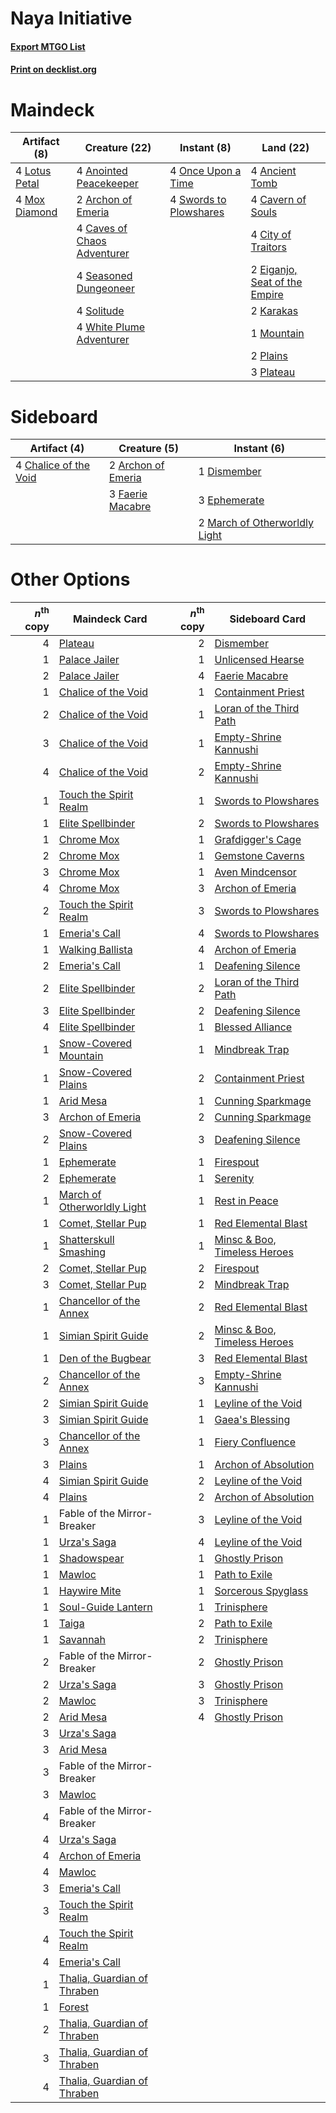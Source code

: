 # Naya Initiative

#### [Export MTGO List](../collection/Naya%20Initiative/Naya%20Initiative.txt)
#### [Print on decklist.org](http://decklist.org/?deckmain=4%09Ancient%20Tomb%0A4%09Anointed%20Peacekeeper%0A2%09Archon%20of%20Emeria%0A4%09Cavern%20of%20Souls%0A4%09Caves%20of%20Chaos%20Adventurer%0A4%09City%20of%20Traitors%0A2%09Eiganjo,%20Seat%20of%20the%20Empire%0A2%09Karakas%0A4%09Lotus%20Petal%0A1%09Mountain%0A4%09Mox%20Diamond%0A4%09Once%20Upon%20a%20Time%0A2%09Plains%0A3%09Plateau%0A4%09Seasoned%20Dungeoneer%0A4%09Solitude%0A4%09Swords%20to%20Plowshares%0A4%09White%20Plume%20Adventurer&deckside=2%09Archon%20of%20Emeria%0A4%09Chalice%20of%20the%20Void%0A1%09Dismember%0A3%09Ephemerate%0A3%09Faerie%20Macabre%0A2%09March%20of%20Otherworldly%20Light)
# Maindeck

|                                      Artifact (8)                                      |                                            Creature (22)                                             |                                         Instant (8)                                          |                                               Land (22)                                                |
|----------------------------------------------------------------------------------------|------------------------------------------------------------------------------------------------------|----------------------------------------------------------------------------------------------|--------------------------------------------------------------------------------------------------------|
|4 [Lotus Petal](http://gatherer.wizards.com/Pages/Card/Details.aspx?multiverseid=420602)|4 [Anointed Peacekeeper](http://gatherer.wizards.com/Pages/Card/Details.aspx?multiverseid=574482)     |4 [Once Upon a Time](http://gatherer.wizards.com/Pages/Card/Details.aspx?multiverseid=473131) |4 [Ancient Tomb](http://gatherer.wizards.com/Pages/Card/Details.aspx?multiverseid=409567)               |
|4 [Mox Diamond](http://gatherer.wizards.com/Pages/Card/Details.aspx?multiverseid=5193)  |2 [Archon of Emeria](http://gatherer.wizards.com/Pages/Card/Details.aspx?multiverseid=495594)         |4 [Swords to Plowshares](http://gatherer.wizards.com/Pages/Card/Details.aspx?multiverseid=869)|4 [Cavern of Souls](http://gatherer.wizards.com/Pages/Card/Details.aspx?multiverseid=278058)            |
|                                                                                        |4 [Caves of Chaos Adventurer](http://gatherer.wizards.com/Pages/Card/Details.aspx?multiverseid=563050)|                                                                                              |4 [City of Traitors](http://gatherer.wizards.com/Pages/Card/Details.aspx?multiverseid=6168)             |
|                                                                                        |4 [Seasoned Dungeoneer](http://gatherer.wizards.com/Pages/Card/Details.aspx?multiverseid=566950)      |                                                                                              |2 [Eiganjo, Seat of the Empire](http://gatherer.wizards.com/Pages/Card/Details.aspx?multiverseid=548581)|
|                                                                                        |4 [Solitude](http://gatherer.wizards.com/Pages/Card/Details.aspx?multiverseid=522108)                 |                                                                                              |2 [Karakas](http://gatherer.wizards.com/Pages/Card/Details.aspx?multiverseid=413782)                    |
|                                                                                        |4 [White Plume Adventurer](http://gatherer.wizards.com/Pages/Card/Details.aspx?multiverseid=562932)   |                                                                                              |1 [Mountain](http://gatherer.wizards.com/Pages/Card/Details.aspx?multiverseid=439859)                   |
|                                                                                        |                                                                                                      |                                                                                              |2 [Plains](http://gatherer.wizards.com/Pages/Card/Details.aspx?multiverseid=439856)                     |
|                                                                                        |                                                                                                      |                                                                                              |3 [Plateau](http://gatherer.wizards.com/Pages/Card/Details.aspx?multiverseid=880)                       |


# Sideboard

|                                          Artifact (4)                                          |                                        Creature (5)                                         |                                              Instant (6)                                               |
|------------------------------------------------------------------------------------------------|---------------------------------------------------------------------------------------------|--------------------------------------------------------------------------------------------------------|
|4 [Chalice of the Void](http://gatherer.wizards.com/Pages/Card/Details.aspx?multiverseid=442211)|2 [Archon of Emeria](http://gatherer.wizards.com/Pages/Card/Details.aspx?multiverseid=495594)|1 [Dismember](http://gatherer.wizards.com/Pages/Card/Details.aspx?multiverseid=382182)                  |
|                                                                                                |3 [Faerie Macabre](http://gatherer.wizards.com/Pages/Card/Details.aspx?multiverseid=201822)  |3 [Ephemerate](http://gatherer.wizards.com/Pages/Card/Details.aspx?multiverseid=463956)                 |
|                                                                                                |                                                                                             |2 [March of Otherworldly Light](http://gatherer.wizards.com/Pages/Card/Details.aspx?multiverseid=548321)|


# Other Options

|*n*<sup>th</sup> copy|                                            Maindeck Card                                             |*n*<sup>th</sup> copy|                                            Sideboard Card                                             |
|--------------------:|------------------------------------------------------------------------------------------------------|--------------------:|-------------------------------------------------------------------------------------------------------|
|                    4|[Plateau](http://gatherer.wizards.com/Pages/Card/Details.aspx?multiverseid=880)                       |                    2|[Dismember](http://gatherer.wizards.com/Pages/Card/Details.aspx?multiverseid=382182)                   |
|                    1|[Palace Jailer](http://gatherer.wizards.com/Pages/Card/Details.aspx?multiverseid=416775)              |                    1|[Unlicensed Hearse](http://gatherer.wizards.com/Pages/Card/Details.aspx?multiverseid=555447)           |
|                    2|[Palace Jailer](http://gatherer.wizards.com/Pages/Card/Details.aspx?multiverseid=416775)              |                    4|[Faerie Macabre](http://gatherer.wizards.com/Pages/Card/Details.aspx?multiverseid=201822)              |
|                    1|[Chalice of the Void](http://gatherer.wizards.com/Pages/Card/Details.aspx?multiverseid=442211)        |                    1|[Containment Priest](http://gatherer.wizards.com/Pages/Card/Details.aspx?multiverseid=389470)          |
|                    2|[Chalice of the Void](http://gatherer.wizards.com/Pages/Card/Details.aspx?multiverseid=442211)        |                    1|[Loran of the Third Path](http://gatherer.wizards.com/Pages/Card/Details.aspx?multiverseid=583597)     |
|                    3|[Chalice of the Void](http://gatherer.wizards.com/Pages/Card/Details.aspx?multiverseid=442211)        |                    1|[Empty-Shrine Kannushi](http://gatherer.wizards.com/Pages/Card/Details.aspx?multiverseid=74513)        |
|                    4|[Chalice of the Void](http://gatherer.wizards.com/Pages/Card/Details.aspx?multiverseid=442211)        |                    2|[Empty-Shrine Kannushi](http://gatherer.wizards.com/Pages/Card/Details.aspx?multiverseid=74513)        |
|                    1|[Touch the Spirit Realm](http://gatherer.wizards.com/Pages/Card/Details.aspx?multiverseid=548335)     |                    1|[Swords to Plowshares](http://gatherer.wizards.com/Pages/Card/Details.aspx?multiverseid=869)           |
|                    1|[Elite Spellbinder](http://gatherer.wizards.com/Pages/Card/Details.aspx?multiverseid=513494)          |                    2|[Swords to Plowshares](http://gatherer.wizards.com/Pages/Card/Details.aspx?multiverseid=869)           |
|                    1|[Chrome Mox](http://gatherer.wizards.com/Pages/Card/Details.aspx?multiverseid=413761)                 |                    1|[Grafdigger's Cage](http://gatherer.wizards.com/Pages/Card/Details.aspx?multiverseid=278452)           |
|                    2|[Chrome Mox](http://gatherer.wizards.com/Pages/Card/Details.aspx?multiverseid=413761)                 |                    1|[Gemstone Caverns](http://gatherer.wizards.com/Pages/Card/Details.aspx?multiverseid=122094)            |
|                    3|[Chrome Mox](http://gatherer.wizards.com/Pages/Card/Details.aspx?multiverseid=413761)                 |                    1|[Aven Mindcensor](http://gatherer.wizards.com/Pages/Card/Details.aspx?multiverseid=426707)             |
|                    4|[Chrome Mox](http://gatherer.wizards.com/Pages/Card/Details.aspx?multiverseid=413761)                 |                    3|[Archon of Emeria](http://gatherer.wizards.com/Pages/Card/Details.aspx?multiverseid=495594)            |
|                    2|[Touch the Spirit Realm](http://gatherer.wizards.com/Pages/Card/Details.aspx?multiverseid=548335)     |                    3|[Swords to Plowshares](http://gatherer.wizards.com/Pages/Card/Details.aspx?multiverseid=869)           |
|                    1|[Emeria's Call](http://gatherer.wizards.com/Pages/Card/Details.aspx?multiverseid=491633)              |                    4|[Swords to Plowshares](http://gatherer.wizards.com/Pages/Card/Details.aspx?multiverseid=869)           |
|                    1|[Walking Ballista](http://gatherer.wizards.com/Pages/Card/Details.aspx?multiverseid=423848)           |                    4|[Archon of Emeria](http://gatherer.wizards.com/Pages/Card/Details.aspx?multiverseid=495594)            |
|                    2|[Emeria's Call](http://gatherer.wizards.com/Pages/Card/Details.aspx?multiverseid=491633)              |                    1|[Deafening Silence](http://gatherer.wizards.com/Pages/Card/Details.aspx?multiverseid=472972)           |
|                    2|[Elite Spellbinder](http://gatherer.wizards.com/Pages/Card/Details.aspx?multiverseid=513494)          |                    2|[Loran of the Third Path](http://gatherer.wizards.com/Pages/Card/Details.aspx?multiverseid=583597)     |
|                    3|[Elite Spellbinder](http://gatherer.wizards.com/Pages/Card/Details.aspx?multiverseid=513494)          |                    2|[Deafening Silence](http://gatherer.wizards.com/Pages/Card/Details.aspx?multiverseid=472972)           |
|                    4|[Elite Spellbinder](http://gatherer.wizards.com/Pages/Card/Details.aspx?multiverseid=513494)          |                    1|[Blessed Alliance](http://gatherer.wizards.com/Pages/Card/Details.aspx?multiverseid=414302)            |
|                    1|[Snow-Covered Mountain](http://gatherer.wizards.com/Pages/Card/Details.aspx?multiverseid=121233)      |                    1|[Mindbreak Trap](http://gatherer.wizards.com/Pages/Card/Details.aspx?multiverseid=197532)              |
|                    1|[Snow-Covered Plains](http://gatherer.wizards.com/Pages/Card/Details.aspx?multiverseid=121267)        |                    2|[Containment Priest](http://gatherer.wizards.com/Pages/Card/Details.aspx?multiverseid=389470)          |
|                    1|[Arid Mesa](http://gatherer.wizards.com/Pages/Card/Details.aspx?multiverseid=405092)                  |                    1|[Cunning Sparkmage](http://gatherer.wizards.com/Pages/Card/Details.aspx?multiverseid=201563)           |
|                    3|[Archon of Emeria](http://gatherer.wizards.com/Pages/Card/Details.aspx?multiverseid=495594)           |                    2|[Cunning Sparkmage](http://gatherer.wizards.com/Pages/Card/Details.aspx?multiverseid=201563)           |
|                    2|[Snow-Covered Plains](http://gatherer.wizards.com/Pages/Card/Details.aspx?multiverseid=121267)        |                    3|[Deafening Silence](http://gatherer.wizards.com/Pages/Card/Details.aspx?multiverseid=472972)           |
|                    1|[Ephemerate](http://gatherer.wizards.com/Pages/Card/Details.aspx?multiverseid=463956)                 |                    1|[Firespout](http://gatherer.wizards.com/Pages/Card/Details.aspx?multiverseid=247407)                   |
|                    2|[Ephemerate](http://gatherer.wizards.com/Pages/Card/Details.aspx?multiverseid=463956)                 |                    1|[Serenity](http://gatherer.wizards.com/Pages/Card/Details.aspx?multiverseid=15360)                     |
|                    1|[March of Otherworldly Light](http://gatherer.wizards.com/Pages/Card/Details.aspx?multiverseid=548321)|                    1|[Rest in Peace](http://gatherer.wizards.com/Pages/Card/Details.aspx?multiverseid=442021)               |
|                    1|[Comet, Stellar Pup](http://gatherer.wizards.com/Pages/Card/Details.aspx?multiverseid=580701)         |                    1|[Red Elemental Blast](http://gatherer.wizards.com/Pages/Card/Details.aspx?multiverseid=814)            |
|                    1|[Shatterskull Smashing](http://gatherer.wizards.com/Pages/Card/Details.aspx?multiverseid=491802)      |                    1|[Minsc & Boo, Timeless Heroes](http://gatherer.wizards.com/Pages/Card/Details.aspx?multiverseid=563168)|
|                    2|[Comet, Stellar Pup](http://gatherer.wizards.com/Pages/Card/Details.aspx?multiverseid=580701)         |                    2|[Firespout](http://gatherer.wizards.com/Pages/Card/Details.aspx?multiverseid=247407)                   |
|                    3|[Comet, Stellar Pup](http://gatherer.wizards.com/Pages/Card/Details.aspx?multiverseid=580701)         |                    2|[Mindbreak Trap](http://gatherer.wizards.com/Pages/Card/Details.aspx?multiverseid=197532)              |
|                    1|[Chancellor of the Annex](http://gatherer.wizards.com/Pages/Card/Details.aspx?multiverseid=218083)    |                    2|[Red Elemental Blast](http://gatherer.wizards.com/Pages/Card/Details.aspx?multiverseid=814)            |
|                    1|[Simian Spirit Guide](http://gatherer.wizards.com/Pages/Card/Details.aspx?multiverseid=442137)        |                    2|[Minsc & Boo, Timeless Heroes](http://gatherer.wizards.com/Pages/Card/Details.aspx?multiverseid=563168)|
|                    1|[Den of the Bugbear](http://gatherer.wizards.com/Pages/Card/Details.aspx?multiverseid=527541)         |                    3|[Red Elemental Blast](http://gatherer.wizards.com/Pages/Card/Details.aspx?multiverseid=814)            |
|                    2|[Chancellor of the Annex](http://gatherer.wizards.com/Pages/Card/Details.aspx?multiverseid=218083)    |                    3|[Empty-Shrine Kannushi](http://gatherer.wizards.com/Pages/Card/Details.aspx?multiverseid=74513)        |
|                    2|[Simian Spirit Guide](http://gatherer.wizards.com/Pages/Card/Details.aspx?multiverseid=442137)        |                    1|[Leyline of the Void](http://gatherer.wizards.com/Pages/Card/Details.aspx?multiverseid=107682)         |
|                    3|[Simian Spirit Guide](http://gatherer.wizards.com/Pages/Card/Details.aspx?multiverseid=442137)        |                    1|[Gaea's Blessing](http://gatherer.wizards.com/Pages/Card/Details.aspx?multiverseid=417433)             |
|                    3|[Chancellor of the Annex](http://gatherer.wizards.com/Pages/Card/Details.aspx?multiverseid=218083)    |                    1|[Fiery Confluence](http://gatherer.wizards.com/Pages/Card/Details.aspx?multiverseid=405230)            |
|                    3|[Plains](http://gatherer.wizards.com/Pages/Card/Details.aspx?multiverseid=439856)                     |                    1|[Archon of Absolution](http://gatherer.wizards.com/Pages/Card/Details.aspx?multiverseid=472965)        |
|                    4|[Simian Spirit Guide](http://gatherer.wizards.com/Pages/Card/Details.aspx?multiverseid=442137)        |                    2|[Leyline of the Void](http://gatherer.wizards.com/Pages/Card/Details.aspx?multiverseid=107682)         |
|                    4|[Plains](http://gatherer.wizards.com/Pages/Card/Details.aspx?multiverseid=439856)                     |                    2|[Archon of Absolution](http://gatherer.wizards.com/Pages/Card/Details.aspx?multiverseid=472965)        |
|                    1|Fable of the Mirror-Breaker                                                                           |                    3|[Leyline of the Void](http://gatherer.wizards.com/Pages/Card/Details.aspx?multiverseid=107682)         |
|                    1|[Urza's Saga](http://gatherer.wizards.com/Pages/Card/Details.aspx?multiverseid=522335)                |                    4|[Leyline of the Void](http://gatherer.wizards.com/Pages/Card/Details.aspx?multiverseid=107682)         |
|                    1|[Shadowspear](http://gatherer.wizards.com/Pages/Card/Details.aspx?multiverseid=476487)                |                    1|[Ghostly Prison](http://gatherer.wizards.com/Pages/Card/Details.aspx?multiverseid=420683)              |
|                    1|[Mawloc](http://gatherer.wizards.com/Pages/Card/Details.aspx?multiverseid=580955)                     |                    1|[Path to Exile](http://gatherer.wizards.com/Pages/Card/Details.aspx?multiverseid=220511)               |
|                    1|[Haywire Mite](http://gatherer.wizards.com/Pages/Card/Details.aspx?multiverseid=583782)               |                    1|[Sorcerous Spyglass](http://gatherer.wizards.com/Pages/Card/Details.aspx?multiverseid=435407)          |
|                    1|[Soul-Guide Lantern](http://gatherer.wizards.com/Pages/Card/Details.aspx?multiverseid=476488)         |                    1|[Trinisphere](http://gatherer.wizards.com/Pages/Card/Details.aspx?multiverseid=43545)                  |
|                    1|[Taiga](http://gatherer.wizards.com/Pages/Card/Details.aspx?multiverseid=883)                         |                    2|[Path to Exile](http://gatherer.wizards.com/Pages/Card/Details.aspx?multiverseid=220511)               |
|                    1|[Savannah](http://gatherer.wizards.com/Pages/Card/Details.aspx?multiverseid=881)                      |                    2|[Trinisphere](http://gatherer.wizards.com/Pages/Card/Details.aspx?multiverseid=43545)                  |
|                    2|Fable of the Mirror-Breaker                                                                           |                    2|[Ghostly Prison](http://gatherer.wizards.com/Pages/Card/Details.aspx?multiverseid=420683)              |
|                    2|[Urza's Saga](http://gatherer.wizards.com/Pages/Card/Details.aspx?multiverseid=522335)                |                    3|[Ghostly Prison](http://gatherer.wizards.com/Pages/Card/Details.aspx?multiverseid=420683)              |
|                    2|[Mawloc](http://gatherer.wizards.com/Pages/Card/Details.aspx?multiverseid=580955)                     |                    3|[Trinisphere](http://gatherer.wizards.com/Pages/Card/Details.aspx?multiverseid=43545)                  |
|                    2|[Arid Mesa](http://gatherer.wizards.com/Pages/Card/Details.aspx?multiverseid=405092)                  |                    4|[Ghostly Prison](http://gatherer.wizards.com/Pages/Card/Details.aspx?multiverseid=420683)              |
|                    3|[Urza's Saga](http://gatherer.wizards.com/Pages/Card/Details.aspx?multiverseid=522335)                |                     |                                                                                                       |
|                    3|[Arid Mesa](http://gatherer.wizards.com/Pages/Card/Details.aspx?multiverseid=405092)                  |                     |                                                                                                       |
|                    3|Fable of the Mirror-Breaker                                                                           |                     |                                                                                                       |
|                    3|[Mawloc](http://gatherer.wizards.com/Pages/Card/Details.aspx?multiverseid=580955)                     |                     |                                                                                                       |
|                    4|Fable of the Mirror-Breaker                                                                           |                     |                                                                                                       |
|                    4|[Urza's Saga](http://gatherer.wizards.com/Pages/Card/Details.aspx?multiverseid=522335)                |                     |                                                                                                       |
|                    4|[Archon of Emeria](http://gatherer.wizards.com/Pages/Card/Details.aspx?multiverseid=495594)           |                     |                                                                                                       |
|                    4|[Mawloc](http://gatherer.wizards.com/Pages/Card/Details.aspx?multiverseid=580955)                     |                     |                                                                                                       |
|                    3|[Emeria's Call](http://gatherer.wizards.com/Pages/Card/Details.aspx?multiverseid=491633)              |                     |                                                                                                       |
|                    3|[Touch the Spirit Realm](http://gatherer.wizards.com/Pages/Card/Details.aspx?multiverseid=548335)     |                     |                                                                                                       |
|                    4|[Touch the Spirit Realm](http://gatherer.wizards.com/Pages/Card/Details.aspx?multiverseid=548335)     |                     |                                                                                                       |
|                    4|[Emeria's Call](http://gatherer.wizards.com/Pages/Card/Details.aspx?multiverseid=491633)              |                     |                                                                                                       |
|                    1|[Thalia, Guardian of Thraben](http://gatherer.wizards.com/Pages/Card/Details.aspx?multiverseid=442025)|                     |                                                                                                       |
|                    1|[Forest](http://gatherer.wizards.com/Pages/Card/Details.aspx?multiverseid=439860)                     |                     |                                                                                                       |
|                    2|[Thalia, Guardian of Thraben](http://gatherer.wizards.com/Pages/Card/Details.aspx?multiverseid=442025)|                     |                                                                                                       |
|                    3|[Thalia, Guardian of Thraben](http://gatherer.wizards.com/Pages/Card/Details.aspx?multiverseid=442025)|                     |                                                                                                       |
|                    4|[Thalia, Guardian of Thraben](http://gatherer.wizards.com/Pages/Card/Details.aspx?multiverseid=442025)|                     |                                                                                                       |

